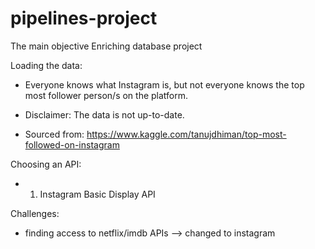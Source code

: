# pipelines-project
The main objective Enriching database project

Loading the data:
- Everyone knows what Instagram is, but not everyone knows the top most follower person/s on the platform. 

- Disclaimer: The data is not up-to-date.

- Sourced from: https://www.kaggle.com/tanujdhiman/top-most-followed-on-instagram


Choosing an API:
- 1. Instagram Basic Display API



Challenges:
- finding access to netflix/imdb APIs --> changed to instagram 
